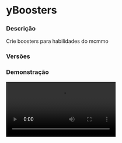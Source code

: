 # yBoosters
<secondary-label ref="utility"/>

### Descrição
Crie boosters para habilidades do mcmmo

### Versões
<secondary-label ref="1.8"/>
<secondary-label ref="1.9"/>
<secondary-label ref="1.10"/>
<secondary-label ref="1.11"/>
<secondary-label ref="1.12"/>
<secondary-label ref="1.13"/>
<secondary-label ref="1.14"/>
<secondary-label ref="1.15"/>
<secondary-label ref="1.16"/>
<secondary-label ref="1.17"/>
<secondary-label ref="1.18"/>
<secondary-label ref="1.19"/>
<secondary-label ref="1.20"/>
<secondary-label ref="1.21"/>

### Demonstração
<video src="//www.youtube.com/watch?v=nMREPQWK0LM"/>


<chapter title="Comandos" id="commands" collapsible="true">
<code-block lang="plain text">/booster - Abre o menu principal
/booster agradecer - Agradece o booster global
/booster removerglobal - Remove o booster global ativo
/booster removerplayer - Remove o booster global ativo
/booster givemcmmo - Dá um booster pessoal para um jogador
/booster givemcmmoglobal - Dá um booster global para um jogador
/booster ajuda - Mostra todos os comandos
/booster reload - Recarrega as configurações</code-block>
</chapter>

<chapter title="Permissões" id="permissions" collapsible="true">
<code-block lang="plain text">yboosters.agradecer - Permissão para o /booster agradecer
yboosters.removerglobal - Permissão para o /booster removerglobal
yboosters.removerplayer - Permissão para o /booster removerplayer
yboosters.givemcmmo - Permissão para o /booster givemcmmo
yboosters.givemcmmoglobal - Permissão para o /booster givemcmmoglobal
yboosters.ajuda - Permissão para o /booster ajuda
yboosters.usar - Permissão para o /booster
yboosters.pausar - Permissão para pausar um booster pessoal
yboosters.reload - Permissão para o /booster reload</code-block>
</chapter>

## Placeholders
<primary-label ref="placeholders"/>

Aqui estão as placeholders disponíveis para utilização com este plugin. Consulte-as para entender como utilizá-las corretamente.

<code-block lang="plain text" ignore-vars="true">
%yboosters_pessoal_skill% - Retorna o nome da skill do booster pessoal
%yboosters_pessoal_multiplicador% - Retorna o multiplicador do booster pessoal
%yboosters_pessoal_tempo% - Retorna o tempo do booster pessoal
%yboosters_global_skill% - Retorna o nome da skill do booster global
%yboosters_global_multiplicador% - Retorna o multiplicador do booster global
%yboosters_global_tempo% - Retorna o tempo do booster global
</code-block>

## API
<primary-label ref="api"/>

Configure nossa API para aproveitar todos os recursos oferecidos pelo plugin. Siga as instruções para garantir uma integração bem-sucedida.

<code-block lang="java">
public static BoosterAPIHolder getAPI() {
    try {
        RegisteredServiceProvider&lt;BoosterAPIHolder> rsp = Bukkit.getServer().getServicesManager()
            .getRegistration(BoosterAPIHolder.class);
        return rsp == null ? null : rsp.getProvider();
    } catch (Throwable var1) {
        return null;
    }
}
</code-block>

## Erros comuns
<primary-label ref="errors"/>

Antes de configurar o plugin, revise os pontos listados aqui para evitar problemas frequentes durante a configuração.

<seealso style="cards">
    <category ref="wrs">
        <a href="yplugins.md"></a>        <a href="https://ystoreplugins.com.br/plugins/detalhes/54-yBoosters">Site do plugin yBoosters</a>
    </category>
</seealso>
